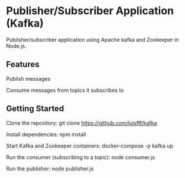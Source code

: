 # Publisher/Subscriber Application (Kafka)

Publisher/subscriber application using Apache kafka and Zookeeper in Node.js.

## Features

Publish messages

Consume messages from topics it subscribes to

## Getting Started

Clone the repository: git clone https://github.com/luisfff/kafka

Install dependencies: npm install

Start Kafka and Zookeeper containers: docker-compose -p kafka up

Run the consumer (subscribing to a topic): node consumer.js

Run the publisher: node publisher.js
